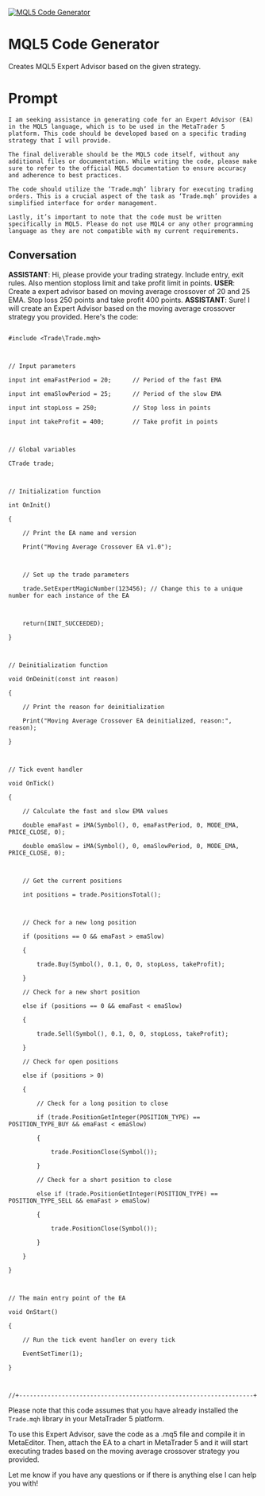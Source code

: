 
[![MQL5 Code Generator](https://flow-prompt-covers.s3.us-west-1.amazonaws.com/icon/Flat/i12.png)]()
# MQL5 Code Generator 
Creates MQL5 Expert Advisor based on the given strategy.

# Prompt

```
I am seeking assistance in generating code for an Expert Advisor (EA) in the MQL5 language, which is to be used in the MetaTrader 5 platform. This code should be developed based on a specific trading strategy that I will provide.

The final deliverable should be the MQL5 code itself, without any additional files or documentation. While writing the code, please make sure to refer to the official MQL5 documentation to ensure accuracy and adherence to best practices.

The code should utilize the ‘Trade.mqh’ library for executing trading orders. This is a crucial aspect of the task as ‘Trade.mqh’ provides a simplified interface for order management.

Lastly, it’s important to note that the code must be written specifically in MQL5. Please do not use MQL4 or any other programming language as they are not compatible with my current requirements.
```

## Conversation

**ASSISTANT**: Hi, please provide your trading strategy. Include entry, exit rules. Also mention stoploss limit and take profit limit in points. 
**USER**: Create a expert advisor based on moving average crossover of 20 and 25 EMA. Stop loss 250 points and take profit 400 points.
**ASSISTANT**: Sure! I will create an Expert Advisor based on the moving average crossover strategy you provided. Here's the code:



```mql5

#include <Trade\Trade.mqh>



// Input parameters

input int emaFastPeriod = 20;      // Period of the fast EMA

input int emaSlowPeriod = 25;      // Period of the slow EMA

input int stopLoss = 250;          // Stop loss in points

input int takeProfit = 400;        // Take profit in points



// Global variables

CTrade trade;



// Initialization function

int OnInit()

{

    // Print the EA name and version

    Print("Moving Average Crossover EA v1.0");



    // Set up the trade parameters

    trade.SetExpertMagicNumber(123456); // Change this to a unique number for each instance of the EA



    return(INIT_SUCCEEDED);

}



// Deinitialization function

void OnDeinit(const int reason)

{

    // Print the reason for deinitialization

    Print("Moving Average Crossover EA deinitialized, reason:", reason);

}



// Tick event handler

void OnTick()

{

    // Calculate the fast and slow EMA values

    double emaFast = iMA(Symbol(), 0, emaFastPeriod, 0, MODE_EMA, PRICE_CLOSE, 0);

    double emaSlow = iMA(Symbol(), 0, emaSlowPeriod, 0, MODE_EMA, PRICE_CLOSE, 0);



    // Get the current positions

    int positions = trade.PositionsTotal();



    // Check for a new long position

    if (positions == 0 && emaFast > emaSlow)

    {

        trade.Buy(Symbol(), 0.1, 0, 0, stopLoss, takeProfit);

    }

    // Check for a new short position

    else if (positions == 0 && emaFast < emaSlow)

    {

        trade.Sell(Symbol(), 0.1, 0, 0, stopLoss, takeProfit);

    }

    // Check for open positions

    else if (positions > 0)

    {

        // Check for a long position to close

        if (trade.PositionGetInteger(POSITION_TYPE) == POSITION_TYPE_BUY && emaFast < emaSlow)

        {

            trade.PositionClose(Symbol());

        }

        // Check for a short position to close

        else if (trade.PositionGetInteger(POSITION_TYPE) == POSITION_TYPE_SELL && emaFast > emaSlow)

        {

            trade.PositionClose(Symbol());

        }

    }

}



// The main entry point of the EA

void OnStart()

{

    // Run the tick event handler on every tick

    EventSetTimer(1);

}



//+------------------------------------------------------------------+

```



Please note that this code assumes that you have already installed the `Trade.mqh` library in your MetaTrader 5 platform.



To use this Expert Advisor, save the code as a .mq5 file and compile it in MetaEditor. Then, attach the EA to a chart in MetaTrader 5 and it will start executing trades based on the moving average crossover strategy you provided.



Let me know if you have any questions or if there is anything else I can help you with!


